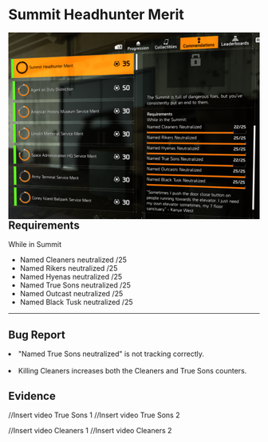 <h1>Summit Headhunter Merit</h1><img align="right" src="Media/Summit-Headhunter-Merit-Commendation.png" alt="Image of the Requirements of the Summit Headhunter Merit" width="600">

<h2>Requirements</h2>

While in Summit
- Named Cleaners neutralized /25
- Named Rikers neutralized /25
- Named Hyenas neutralized /25
- Named True Sons neutralized /25
- Named Outcast neutralized /25
- Named Black Tusk neutralized /25

---

<h2>Bug Report</h2>

<li>"Named True Sons neutralized" is not tracking correctly.</li></br >
<li>Killing Cleaners increases both the Cleaners and True Sons counters.</li>

<h2>Evidence</h2>

//Insert video True Sons 1
//Insert video True Sons 2

//Insert video Cleaners 1
//Insert video Cleaners 2
